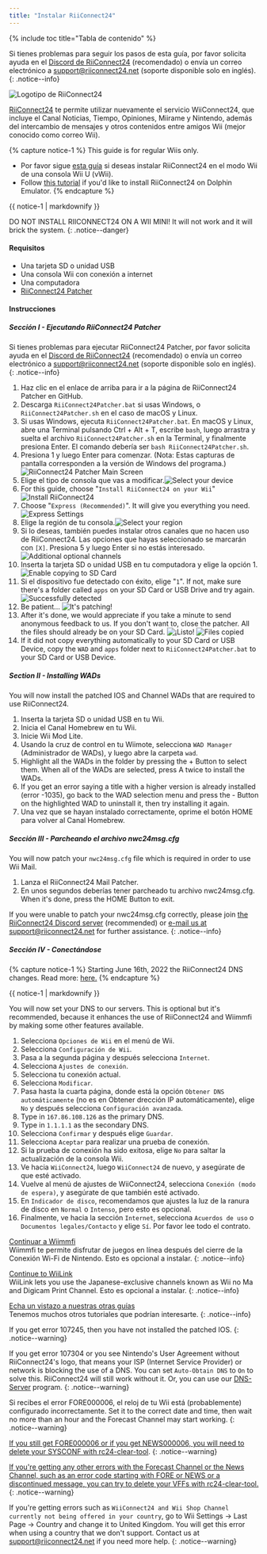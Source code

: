 ```yaml
---
title: "Instalar RiiConnect24"
---
```


{% include toc title="Tabla de contenido" %}

Si tienes problemas para seguir los pasos de esta guía, por favor solicita ayuda en el [Discord de RiiConnect24](https://discord.gg/rc24) (recomendado) o envía un correo electrónico a [support@riiconnect24.net](mailto:support@riiconnect24.net) (soporte disponible solo en inglés).
{: .notice--info}

![Logotipo de RiiConnect24](/images/WiiRC24Logo.jpg)

[RiiConnect24](https://rc24.xyz/) te permite utilizar nuevamente el servicio WiiConnect24, que incluye el Canal Noticias, Tiempo, Opiniones, Miirame y Nintendo, además del intercambio de mensajes y otros contenidos entre amigos Wii (mejor conocido como correo Wii).

{% capture notice-1 %}
This guide is for regular Wiis only.

- Por favor sigue [esta guía](riiconnect24-vwii) si deseas instalar RiiConnect24 en el modo Wii de una consola Wii U (vWii).
- Follow [this tutorial](riiconnect24-dolphin) if you'd like to install RiiConnect24 on Dolphin Emulator.
{% endcapture %}

<div class="notice--warning">{{ notice-1 | markdownify }}</div>

DO NOT INSTALL RIICONNECT24 ON A WII MINI! It will not work and it will brick the system.
{: .notice--danger}

#### Requisitos

* Una tarjeta SD o unidad USB
* Una consola Wii con conexión a internet
* Una computadora
* [RiiConnect24 Patcher](https://github.com/RiiConnect24/RiiConnect24-Patcher/releases)

#### Instrucciones

##### Sección I - Ejecutando RiiConnect24 Patcher

Si tienes problemas para ejecutar RiiConnect24 Patcher, por favor solicita ayuda en el [Discord de RiiConnect24](https://discord.gg/rc24) (recomendado) o envía un correo electrónico a [support@riiconnect24.net](mailto:support@riiconnect24.net) (soporte disponible solo en inglés).
{: .notice--info}

1. Haz clic en el enlace de arriba para ir a la página de RiiConnect24 Patcher en GitHub.
2. Descarga `RiiConnect24Patcher.bat` si usas Windows, o `RiiConnect24Patcher.sh` en el caso de macOS y Linux.
3. Si usas Windows, ejecuta `RiiConnect24Patcher.bat`. En macOS y Linux, abre una Terminal pulsando Ctrl + Alt + T, escribe `bash`, luego arrastra y suelta el archivo `RiiConnect24Patcher.sh` en la Terminal, y finalmente presiona Enter. El comando debería ser `bash RiiConnect24Patcher.sh`.
4. Presiona 1 y luego Enter para comenzar. (Nota: Estas capturas de pantalla corresponden a la versión de Windows del programa.) ![RiiConnect24 Patcher Main Screen](/images/RC24_Patcher/1.JPG)
5. Elige el tipo de consola que vas a modificar.![Select your device](/images/RC24_Patcher/2.JPG)
6. For this guide, choose "`Install RiiConnect24 on your Wii`" ![Install RiiConnect24](/images/RC24_Patcher/3.JPG)
7. Choose "`Express (Recommended)`". It will give you everything you need. ![Express Settings](/images/RC24_Patcher/4.JPG)
8. Elige la región de tu consola.![Select your region](/images/RC24_Patcher/5.JPG)
9. Si lo deseas, también puedes instalar otros canales que no hacen uso de RiiConnect24. Las opciones que hayas seleccionado se marcarán con `[X]`. Presiona 5 y luego Enter si no estás interesado. ![Additional optional channels](/images/RC24_Patcher/6.JPG)
10. Inserta la tarjeta SD o unidad USB en tu computadora y elige la opción 1. ![Enable copying to SD Card](/images/RC24_Patcher/7.JPG)
11. Si el dispositivo fue detectado con éxito, elige "`1`". If not, make sure there's a folder called `apps` on your SD Card or USB Drive and try again. ![Successfully detected](/images/RC24_Patcher/8.JPG)
12. Be patient... ![It's patching!](/images/RC24_Patcher/9.JPG)
13. After it's done, we would appreciate if you take a minute to send anonymous feedback to us.  If you don't want to, close the patcher. All the files should already be on your SD Card. ![¡Listo!](/images/RC24_Patcher/10.JPG) ![Files copied](/images/RC24_Patcher/11.PNG)
14. If it did not copy everything automatically to your SD Card or USB Device, copy the `WAD` and `apps` folder next to `RiiConnect24Patcher.bat` to your SD Card or USB Device.

##### Section II - Installing WADs

You will now install the patched IOS and Channel WADs that are required to use RiiConnect24.

1. Inserta la tarjeta SD o unidad USB en tu Wii.
2. Inicia el Canal Homebrew en tu Wii.
3. Inicie Wii Mod Lite.
4. Usando la cruz de control en tu Wiimote, selecciona `WAD Manager` (Administrador de WADs), y luego abre la carpeta `wad`.
5. Highlight all the WADs in the folder by pressing the + Button to select them. When all of the WADs are selected, press A twice to install the WADs.
6. If you get an error saying a title with a higher version is already installed (error -1035), go back to the WAD selection menu and press the - Button on the highlighted WAD to uninstall it, then try installing it again.
7. Una vez que se hayan instalado correctamente, oprime el botón HOME para volver al Canal Homebrew.

##### Sección III - Parcheando el archivo nwc24msg.cfg

You will now patch your `nwc24msg.cfg` file which is required in order to use Wii Mail.

1. Lanza el RiiConnect24 Mail Patcher.
2. En unos segundos deberías tener parcheado tu archivo nwc24msg.cfg. When it's done, press the HOME Button to exit.

If you were unable to patch your nwc24msg.cfg correctly, please join [the RiiConnect24 Discord server](https://discord.gg/rc24) (recommended) or [e-mail us at support@riiconnect24.net](mailto:support@riiconnect24.net) for further assistance.
{: .notice--info}

##### Sección IV - Conectándose

{% capture notice-1 %}
Starting June 16th, 2022 the RiiConnect24 DNS changes. Read more: [here.](riiconnect24-dns-update)
{% endcapture %}

<div class="notice--warning">{{ notice-1 | markdownify }}</div>

You will now set your DNS to our servers. This is optional but it's recommended, because it enhances the use of RiiConnect24 and Wiimmfi by making some other features available.

1. Selecciona `Opciones de Wii` en el menú de Wii.
2. Selecciona `Configuración de Wii`.
3. Pasa a la segunda página y después selecciona `Internet`.
4. Selecciona `Ajustes de conexión`.
5. Selecciona tu conexión actual.
6. Selecciona `Modificar`.
7. Pasa hasta la cuarta página, donde está la opción `Obtener DNS automáticamente` (no es en Obtener drección IP automáticamente), elige `No` y después selecciona `Configuración avanzada`.
8. Type in `167.86.108.126` as the primary DNS.
9. Type in `1.1.1.1` as the secondary DNS.
10. Selecciona `Confirmar` y después elige `Guardar`.
11. Selecciona `Aceptar` para realizar una prueba de conexión.
12. Si la prueba de conexión ha sido exitosa, elige `No` para saltar la actualización de la consola Wii.
13. Ve hacia `WiiConnect24`, luego `WiiConnect24` de nuevo, y asegúrate de que esté activado.
14. Vuelve al menú de ajustes de WiiConnect24, selecciona `Conexión (modo de espera)`, y asegúrate de que también esté activado.
15. En `Indicador de disco`, recomendamos que ajustes la luz de la ranura de disco en `Normal` o `Intenso`, pero esto es opcional.
16. Finalmente, ve hacia la sección `Internet`, selecciona `Acuerdos de uso` o `Documentos legales/Contacto` y elige `Sí`. Por favor lee todo el contrato.

[Continuar a Wiimmfi](wiimmfi)<br> Wiimmfi te permite disfrutar de juegos en línea después del cierre de la Conexión Wi-Fi de Nintendo. Esto es opcional a instalar.
{: .notice--info}

[Continue to WiiLink](wiilink)<br> WiiLink lets you use the Japanese-exclusive channels known as Wii no Ma and Digicam Print Channel. Esto es opcional a instalar.
{: .notice--info}

[Echa un vistazo a nuestras otras guías](site-navigation)<br> Tenemos muchos otros tutoriales que podrían interesarte.
{: .notice--info}

If you get error 107245, then you have not installed the patched IOS.
{: .notice--warning}

If you get error 107304 or you see Nintendo's User Agreement without RiiConnect24's logo, that means your ISP (Internet Service Provider) or network is blocking the use of a DNS. You can set `Auto-Obtain DNS` to `On` to solve this. RiiConnect24 will still work without it. Or, you can use our [DNS-Server](https://github.com/RiiConnect24/DNS-Server/releases/latest) program.
{: .notice--warning}

Si recibes el error FORE000006, el reloj de tu Wii está (probablemente) configurado incorrectamente. Set it to the correct date and time, then wait no more than an hour and the Forecast Channel may start working.
{: .notice--warning}

[If you still get FORE000006 or if you get NEWS000006, you will need to delete your SYSCONF with rc24-clear-tool](https://github.com/RiiConnect24/rc24-clear-tool/releases/latest).
{: .notice--warning}

[If you're getting any other errors with the Forecast Channel or the News Channel, such as an error code starting with FORE or NEWS or a discontinued message, you can try to delete your VFFs with rc24-clear-tool.](deleting-vffs)
{: .notice--warning}

If you're getting errors such as `WiiConnect24 and Wii Shop Channel currently not being offered in your country`, go to Wii Settings -> Last Page -> Country and change it to United Kingdom. You will get this error when using a country that we don't support. Contact us at [support@riiconnect24.net](mailto:support@riiconnect24.net) if you need more help.
{: .notice--warning}